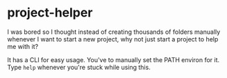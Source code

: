 # project-helper
I was bored so I thought instead of creating thousands of folders manually whenever I want to start a new project, why not just start a project to help me with it?


It has a CLI for easy usage. You've to manually set the PATH environ for it.
Type `help` whenever you're stuck while using this.

